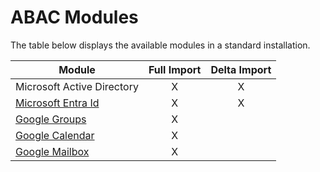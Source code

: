 # ABAC Modules

The table below displays the available modules in a standard
installation.

| Module                          | Full Import | Delta Import |
|---------------------------------|:-----------:|:------------:|
| Microsoft Active Directory      | X           | X            |
| [Microsoft Entra Id](./ABAC_Connectoren/AbacConnector_MicrosoftEntraId.md)              | X           | X            |
| [Google Groups](./ABAC_Connectoren/AbacConnector_GoogleGroup)                 | X           |              |
| [Google Calendar](./ABAC_Connectoren/AbacConnector_GoogleCalendar)                 | X           |              |
| [Google Mailbox](./ABAC_Connectoren/AbacConnector_GoogleMailbox)                 | X           |              |